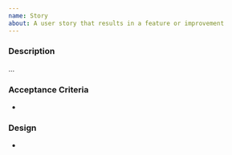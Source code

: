 ```yaml
---
name: Story
about: A user story that results in a feature or improvement
---
```

### Description
...

### Acceptance Criteria
- 

### Design
- 

